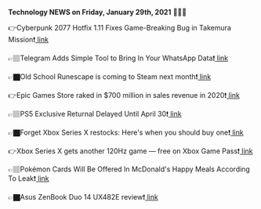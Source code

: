 <b>Technology NEWS on Friday, January 29th, 2021</b> 📡📡📡 

👉Cyberpunk 2077 Hotfix 1.11 Fixes Game-Breaking Bug in Takemura Mission❗️<a href='https://techblock.club/?p=9771'> link</a>

👉🏽Telegram Adds Simple Tool to Bring In Your WhatsApp Data❗️<a href='https://techblock.club/?p=9773'> link</a>

👉🏿Old School Runescape is coming to Steam next month❗️<a href='https://techblock.club/?p=9775'> link</a>

👉Epic Games Store raked in $700 million in sales revenue in 2020❗️<a href='https://techblock.club/?p=9777'> link</a>

👉🏽PS5 Exclusive Returnal Delayed Until April 30❗️<a href='https://techblock.club/?p=9779'> link</a>

👉🏿Forget Xbox Series X restocks: Here's when you should buy one❗️<a href='https://techblock.club/?p=9781'> link</a>

👉Xbox Series X gets another 120Hz game — free on Xbox Game Pass❗️<a href='https://techblock.club/?p=9783'> link</a>

👉🏽Pokémon Cards Will Be Offered In McDonald's Happy Meals According To Leak❗️<a href='https://techblock.club/?p=9785'> link</a>

👉🏿Asus ZenBook Duo 14 UX482E review❗️<a href='https://techblock.club/?p=9787'> link</a>

